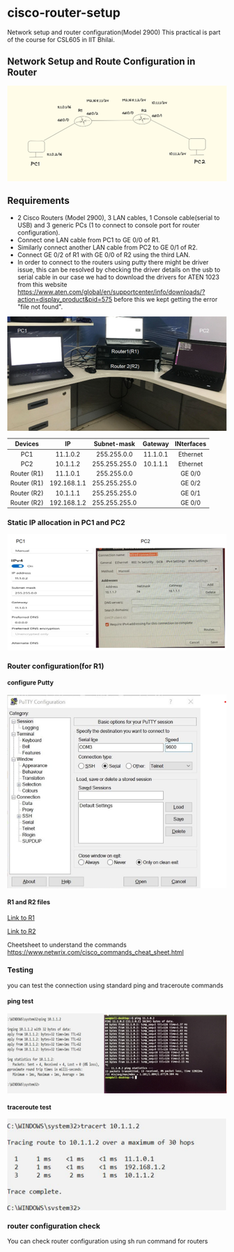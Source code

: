 # cisco-router-setup
Network setup and router configuration(Model 2900)
This practical is part of the course for CSL605  in IIT Bhilai.

## Network Setup and Route Configuration in Router
![Topology image](images/topology.png)

## Requirements
* 2 Cisco Routers (Model 2900), 3 LAN cables, 1 Console cable(serial to USB) and 3 generic PCs (1 to connect to console port for router configuration).
* Connect one LAN cable from PC1 to GE 0/0 of R1.
* Similarly connect another LAN cable from PC2 to GE 0/1 of R2.
* Connect GE 0/2 of R1 with GE 0/0 of R2 using the third LAN.
* In order to connect to the routers using putty there might be driver issue, this can be resolved by checking the driver details on the usb to serial cable in our case we had to download the drivers for ATEN 1023 from this website https://www.aten.com/global/en/supportcenter/info/downloads/?action=display_product&pid=575 before this we kept getting the error "file not found".

![Topology image](images/setup.png)

| Devices      | IP             | Subnet-mask   |Gateway        |INterfaces     |
|:------------:|:--------------:|:-------------:|:-------------:|:-------------:|
| PC1          | 11.1.0.2       | 255.255.0.0   |11.1.0.1       |Ethernet       |   
| PC2          | 10.1.1.2       | 255.255.255.0 |10.1.1.1       |Ethernet       |
| Router (R1)  | 11.1.0.1       | 255.255.0.0   |               |GE 0/0         |
| Router (R1)  | 192.168.1.1    | 255.255.255.0 |               |GE 0/2         |
| Router (R2)  | 10.1.1.1       | 255.255.255.0 |               |GE 0/1         |
| Router (R2)  | 192.168.1.2    | 255.255.255.0 |               |GE 0/0         |

### Static IP allocation in PC1 and PC2

![Topology image](images/staticIpAllocation.png)

### Router configuration(for R1) 
#### configure Putty
![Topology image](images/putty.png)

#### R1 and R2 files
[Link to R1](RouterConfig/r1)

[Link to R2](RouterConfig/r2)

Cheetsheet to understand the commands<br>
https://www.netwrix.com/cisco_commands_cheat_sheet.html

### Testing 
you can test the connection using standard ping and traceroute commands

#### ping test 
![Topology image](images/ping.png)

#### traceroute test 
![Topology image](images/trace.png)

### router configuration check
You can check router configuration using sh run command for routers










